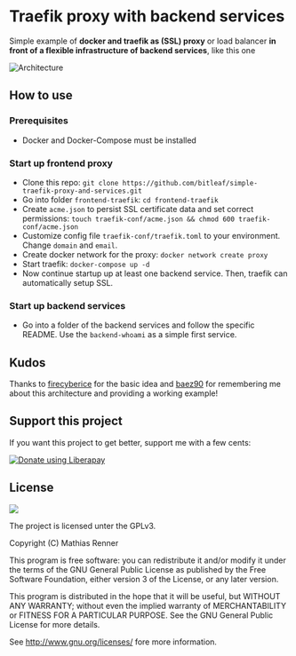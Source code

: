 # Traefik proxy with backend services
Simple example of **docker and traefik as (SSL) proxy** or load balancer **in front of a flexible infrastructure of backend services**, like this one

![Architecture](https://raw.githubusercontent.com/containous/traefik/master/docs/img/architecture.png)

## How to use

### Prerequisites
- Docker and Docker-Compose must be installed

### Start up frontend proxy
- Clone this repo: `git clone https://github.com/bitleaf/simple-traefik-proxy-and-services.git`
- Go into folder `frontend-traefik`: `cd frontend-traefik`
- Create `acme.json` to persist SSL certificate data and set correct permissions: `touch traefik-conf/acme.json && chmod 600 traefik-conf/acme.json`
- Customize config file `traefik-conf/traefik.toml` to your environment. Change `domain` and `email`.
- Create docker network for the proxy: `docker network create proxy`
- Start traefik: `docker-compose up -d`
- Now continue startup up at least one backend service. Then, traefik can automatically setup SSL.

### Start up backend services
- Go into a folder of the backend services and follow the specific README. Use the `backend-whoami` as a simple first service.

## Kudos
Thanks to [firecyberice](@https://github.com/firecyberice) for the basic idea and [baez90](https://github.com/baez90) for remembering me about this architecture and providing a working example!

## Support this project

If you want this project to get better, support me with a few cents:

<a href="https://liberapay.com/Bitleaf/donate"><img alt="Donate using Liberapay" src="https://liberapay.com/assets/widgets/donate.svg"></a>

## License

![](https://www.gnu.org/graphics/gplv3-127x51.png)

The project is licensed unter the GPLv3.

Copyright (C) Mathias Renner

This program is free software: you can redistribute it and/or modify
it under the terms of the GNU General Public License as published by
the Free Software Foundation, either version 3 of the License, or
any later version.

This program is distributed in the hope that it will be useful,
but WITHOUT ANY WARRANTY; without even the implied warranty of
MERCHANTABILITY or FITNESS FOR A PARTICULAR PURPOSE.  See the
GNU General Public License for more details.

See <http://www.gnu.org/licenses/> fore more information.

